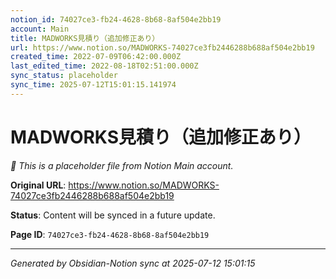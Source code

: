 ```yaml
---
notion_id: 74027ce3-fb24-4628-8b68-8af504e2bb19
account: Main
title: MADWORKS見積り（追加修正あり）
url: https://www.notion.so/MADWORKS-74027ce3fb2446288b688af504e2bb19
created_time: 2022-07-09T06:42:00.000Z
last_edited_time: 2022-08-18T02:51:00.000Z
sync_status: placeholder
sync_time: 2025-07-12T15:01:15.141974
---
```


# MADWORKS見積り（追加修正あり）

*🔄 This is a placeholder file from Notion Main account.*

**Original URL**: https://www.notion.so/MADWORKS-74027ce3fb2446288b688af504e2bb19

**Status**: Content will be synced in a future update.

**Page ID**: `74027ce3-fb24-4628-8b68-8af504e2bb19`

---

*Generated by Obsidian-Notion sync at 2025-07-12 15:01:15*
